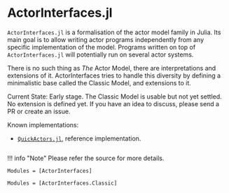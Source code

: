 # ActorInterfaces.jl

`ActorInterfaces.jl` is a formalisation of the actor model family in Julia. Its main goal is to allow writing actor programs independently from any specific implementation of the model. Programs written on top of `ActorInterfaces.jl` will potentially run on several actor systems.

There is no such thing as *The* Actor Model, there are interpretations and extensions of it.
ActorInterfaces tries to handle this diversity by defining a minimalistic base called the Classic
Model, and extensions to it. 

Current State: Early stage. The Classic Model is usable but not yet settled. No extension is defined yet. If you have an idea to discuss, please send a PR or create an issue.

Known implementations:

- [`QuickActors.jl`](https://github.com/JuliaActors/QuickActors.jl), reference implementation.

```@index
```

!!! info "Note"
    Please refer the source for more details.

```@autodocs
Modules = [ActorInterfaces]
```

```@autodocs
Modules = [ActorInterfaces.Classic]
```
